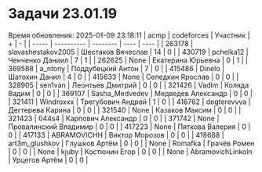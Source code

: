 # Задачи 23.01.19
Время обновления: 2025-01-09 23:18:11
| acmp  | codeforces | Участник | +    | -    |
| ----- | ---------- | -------- | ---- | ---- |
| 263178 | slavashestakov2005 | Шестаков Вячеслав | 14 | 0 |
| 430719 | pchelka12 | Ченченко Даниил | 7 | 1 |
| 262625 | None | Екатерина Юрьевна | 0 | 1 |
| 369588 | a_ntony | Поддубецкий Антон | 7 | 0 |
| 415486 | Dinelo | Шатохин Данил | 4 | 0 |
| 415633 | None | Селедкин Ярослав | 0 | 0 |
| 328905 | sen1van | Леонтьев Дмитрий | 0 | 0 |
| 321426 | Vadlm | Коляда Вадим | 0 | 0 |
| 369107 | Sasha_Medvedev | Медведев Александр | 0 | 0 |
| 321411 | Windroxxx | Трегубович Андрей | 1 | 0 |
| 416762 | degterevvva | Дегтерева Карина | 0 | 0 |
| 321540 | None | Казаков Максим | 0 | 0 |
| 321423 | 044s4 | Карпович Александр | 0 | 0 |
| 371742 | None | Провалинский Владимир | 0 | 0 |
| 417223 | None | Пяткова Валерия | 0 | 0 |
| 417133 | ABRAMOVICHH | Виктор Морозов | 0 | 0 |
| 418688 | art3m_glushkov | Глушков Артём | 0 | 0 |
| None | Romafka | Грачёв Ромен | 0 | 0 |
| None | kjuby | Костюнин Егор | 0 | 0 |
| None | AbramovichLinkoln | Урцегов Артём | 0 | 0 |
